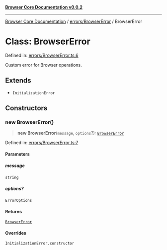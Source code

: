 [**Browser Core Documentation v0.0.2**](../../../README.md)

***

[Browser Core Documentation](../../../modules.md) / [errors/BrowserError](../README.md) / BrowserError

# Class: BrowserError

Defined in: [errors/BrowserError.ts:6](https://github.com/stonemjs/browser-core/blob/2c2c45da7146109ea5ae39ff81ac0b60630dfeee/src/errors/BrowserError.ts#L6)

Custom error for Browser operations.

## Extends

- `InitializationError`

## Constructors

### new BrowserError()

> **new BrowserError**(`message`, `options`?): [`BrowserError`](BrowserError.md)

Defined in: [errors/BrowserError.ts:7](https://github.com/stonemjs/browser-core/blob/2c2c45da7146109ea5ae39ff81ac0b60630dfeee/src/errors/BrowserError.ts#L7)

#### Parameters

##### message

`string`

##### options?

`ErrorOptions`

#### Returns

[`BrowserError`](BrowserError.md)

#### Overrides

`InitializationError.constructor`
